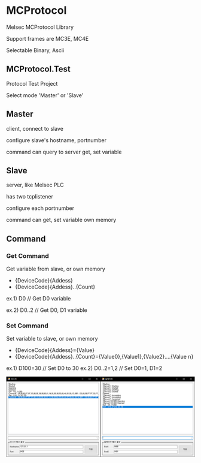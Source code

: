 # MCProtocol

Melsec MCProtocol Library

Support frames are MC3E, MC4E

Selectable Binary, Ascii

## MCProtocol.Test

Protocol Test Project

Select mode 'Master' or 'Slave'

## Master

client, connect to slave

configure slave's hostname, portnumber

command can query to server get, set variable

## Slave

server, like Melsec PLC

has two tcplistener

configure each portnumber

command can get, set variable own memory

## Command

### Get Command

Get variable from slave, or own memory

* {DeviceCode}{Addess}
* {DeviceCode}{Addess}..{Count}

ex.1) D0 // Get D0 variable

ex.2) D0..2 // Get D0, D1 variable

### Set Command

Set variable to slave, or own memory

* {DeviceCode}{Addess}={Value}
* {DeviceCode}{Addess}..{Count}={Value0},{Value1},{Value2}....{Value n}

ex.1) D100=30 // Set D0 to 30
ex.2) D0..2=1,2 // Set D0=1, D1=2

![Example.png](Example.png)
